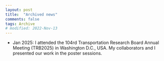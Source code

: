 ```yaml
---
layout: post
title:  "Archived news"
comments: false
tags: Archive
# modified: 2022-Nov-13
---
```

- Jan 2025: I attended the 104rd Transportation Research Board Annual Meeting (TRB2025) in Washington D.C., USA. My collaborators and I presented our work in the poster sessions.